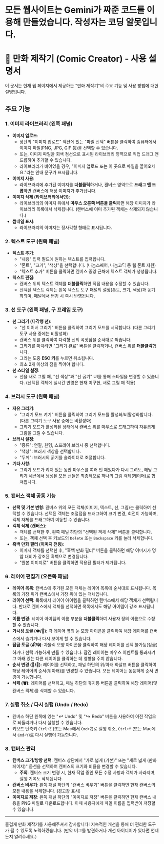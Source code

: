 # 모든 웹사이트는 Gemini가 짜준 코드를 이용해 만들었습니다. 작성자는 코딩 알못입니다.


# 🎨 만화 제작기 (Comic Creator) - 사용 설명서

이 문서는 현재 웹 페이지에서 제공하는 "만화 제작기"의 주요 기능 및 사용 방법에 대한 설명입니다.

## 주요 기능

### 1. 이미지 라이브러리 (왼쪽 패널)

*   **이미지 업로드**:
    *   상단의 "이미지 업로드" 섹션에 있는 "파일 선택" 버튼을 클릭하여 컴퓨터에서 이미지 파일(PNG, JPG, GIF 등)을 선택할 수 있습니다.
    *   또는, 이미지 파일을 회색 점선으로 표시된 라이브러리 영역으로 직접 드래그 앤 드롭하여 추가할 수 있습니다.
    *   라이브러리가 비어있을 경우, "이미지 업로드 또는 이 곳으로 파일을 끌어오세요."라는 안내 문구가 표시됩니다.
*   **이미지 사용**:
    *   라이브러리에 추가된 이미지를 **더블클릭**하거나, 캔버스 영역으로 **드래그 앤 드롭**하면 캔버스에 해당 이미지가 추가됩니다.
*   **이미지 삭제 (라이브러리에서만)**:
    *   라이브러리의 이미지 위에서 **마우스 오른쪽 버튼을 클릭**하면 해당 이미지가 라이브러리 목록에서 삭제됩니다. (캔버스에 이미 추가된 객체는 삭제되지 않습니다.)
*   **썸네일 표시**:
    *   라이브러리의 이미지는 정사각형 형태로 표시됩니다.

### 2. 텍스트 도구 (왼쪽 패널)

*   **텍스트 추가**:
    *   "내용" 입력 필드에 원하는 텍스트를 입력합니다.
    *   "폰트", "크기", "색상"을 선택합니다. (나눔스퀘어, 나눔고딕 등 웹 폰트 지원)
    *   "텍스트 추가" 버튼을 클릭하면 캔버스 중앙 근처에 텍스트 객체가 생성됩니다.
*   **텍스트 편집**:
    *   캔버스 위의 텍스트 객체를 **더블클릭**하면 직접 내용을 수정할 수 있습니다.
    *   선택된 텍스트 객체는 왼쪽 텍스트 도구 패널의 설정(폰트, 크기, 색상)과 동기화되며, 패널에서 변경 시 즉시 반영됩니다.

### 3. 선 도구 (왼쪽 패널, 구 프레임 도구)

*   **선 그리기 (다각형 선)**:
    *   "선 이어서 그리기" 버튼을 클릭하여 그리기 모드를 시작합니다. (다른 그리기 도구 사용 중에는 비활성화)
    *   캔버스 위를 클릭하여 다각형 선의 꼭짓점을 순서대로 찍습니다.
    *   그리기를 마치려면 "그리기 완료" 버튼을 클릭하거나, 캔버스 위를 **더블클릭**합니다.
    *   그리는 도중 **ESC 키**를 누르면 취소됩니다.
    *   최소 2개 이상의 점을 찍어야 합니다.
*   **선 스타일 설정**:
    *   선을 새로 그릴 때, "선 색상"과 "선 굵기" UI를 통해 스타일을 변경할 수 있습니다. (선택된 객체에 실시간 반영은 현재 미구현, 새로 그릴 때 적용)

### 4. 브러시 도구 (왼쪽 패널)

*   **자유 그리기**:
    *   "그리기 모드 켜기" 버튼을 클릭하여 그리기 모드를 활성화/비활성화합니다. (다른 그리기 도구 사용 중에는 비활성화)
    *   그리기 모드가 활성화된 상태에서 캔버스 위를 마우스로 드래그하여 자유롭게 그림을 그릴 수 있습니다.
*   **브러시 설정**:
    *   "종류": 연필, 원형, 스프레이 브러시 중 선택합니다.
    *   "색상": 브러시 색상을 선택합니다.
    *   "두께": 브러시의 굵기를 슬라이더로 조절합니다.
*   **기타 사항**:
    *   그리기 모드가 켜져 있는 동안 마우스를 여러 번 떼었다가 다시 그려도, 해당 그리기 세션에서 생성된 모든 선들은 최종적으로 하나의 그림 객체(레이어)로 합쳐집니다.

### 5. 캔버스 객체 공통 기능

*   **선택 및 기본 변형**: 캔버스 위의 모든 객체(이미지, 텍스트, 선, 그림)는 클릭하여 선택할 수 있습니다. 선택된 객체는 조절점을 드래그하여 크기 변경, 회전이 가능하며, 객체 자체를 드래그하여 이동할 수 있습니다.
*   **객체 삭제 (캔버스)**:
    *   객체를 선택한 후, 왼쪽 패널 하단의 "선택된 객체 삭제" 버튼을 클릭합니다.
    *   또는, 객체 선택 후 키보드의 `Delete` 또는 `Backspace` 키를 눌러 삭제합니다.
*   **흑백 만화 필터 (이미지 전용)**:
    *   이미지 객체를 선택한 후, "흑백 만화 필터" 버튼을 클릭하면 해당 이미지가 명암 대비가 강조된 흑백으로 변경됩니다.
    *   "원본 이미지로" 버튼을 클릭하면 적용된 필터가 제거됩니다.

### 6. 레이어 편집기 (오른쪽 패널)

*   **레이어 목록**: 캔버스에 추가된 모든 객체는 레이어 목록에 순서대로 표시됩니다. 목록의 가장 위가 캔버스에서 가장 위에 있는 객체입니다.
*   **레이어 선택**: 목록에서 레이어 아이템을 클릭하면 캔버스에서 해당 객체가 선택됩니다. 반대로 캔버스에서 객체를 선택하면 목록에서도 해당 아이템이 강조 표시됩니다.
*   **이름 변경**: 레이어 아이템의 이름 부분을 **더블클릭**하여 사용자 정의 이름으로 수정할 수 있습니다.
*   **가시성 토글 (👁️/🙈)**: 각 레이어 옆의 눈 모양 아이콘을 클릭하여 해당 레이어를 캔버스에서 숨기거나 다시 보이게 할 수 있습니다.
*   **잠금 토글 (🔓/🔒)**: 자물쇠 모양 아이콘을 클릭하여 해당 레이어를 선택 불가능(잠금)하거나 선택 가능하게 만들 수 있습니다. 잠긴 레이어는 마우스 이벤트를 통과시켜 그 아래 있는 다른 레이어를 클릭하는 데 영향을 주지 않습니다.
*   **순서 변경 (🔼/🔽)**: 레이어를 선택하고, 패널 하단의 위/아래 화살표 버튼을 클릭하여 해당 레이어의 순서(위아래)를 변경할 수 있습니다. 모든 레이어는 동등하게 순서 변경이 가능합니다.
*   **삭제 (🗑️)**: 레이어를 선택하고, 패널 하단의 휴지통 버튼을 클릭하여 해당 레이어(및 캔버스 객체)를 삭제할 수 있습니다.

### 7. 실행 취소 / 다시 실행 (Undo / Redo)

*   캔버스 하단 왼쪽에 있는 "↩️ Undo" 및 "↪️ Redo" 버튼을 사용하여 이전 작업으로 되돌리거나 다시 실행할 수 있습니다.
*   키보드 단축키 `Ctrl+Z` (또는 Mac에서 `Cmd+Z`)로 실행 취소, `Ctrl+Y` (또는 Mac에서 `Cmd+Y`)로 다시 실행이 가능합니다.

### 8. 캔버스 관리

*   **캔버스 크기/방향 선택**: 캔버스 상단에서 "가로 넓게 (기본)" 또는 "세로 넓게 (만화 페이지)" 옵션을 선택하여 캔버스의 크기와 비율을 변경할 수 있습니다.
    *   **주의**: 캔버스 크기 변경 시, 현재 작업 중인 모든 수정 사항과 객체가 사라지며, 실행 기록도 삭제됩니다.
*   **캔버스 비우기**: 왼쪽 패널 하단의 "캔버스 비우기" 버튼을 클릭하면 현재 캔버스의 모든 내용을 삭제합니다. (경고창 표시)
*   **이미지로 저장**: 왼쪽 패널 하단의 "이미지로 저장" 버튼을 클릭하면 현재 캔버스 내용을 PNG 파일로 다운로드합니다. 이때 사용자에게 파일 이름을 입력받아 저장할 수 있습니다.

---

즐겁게 만화 제작기를 사용해주셔서 감사합니다! 지속적인 개선을 통해 더 편리한 도구가 될 수 있도록 노력하겠습니다.
(만약 버그를 발견하거나 개선 아이디어가 있다면 언제든지 알려주세요.)
